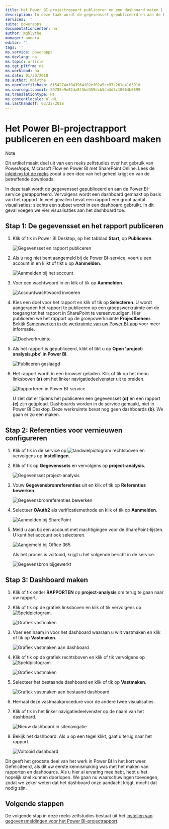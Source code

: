 ```yaml
---
title: Het Power BI-projectrapport publiceren en een dashboard maken | Microsoft Docs
description: In deze taak wordt de gegevensset gepubliceerd en aan de Power BI-service gerapporteerd. Vervolgens wordt een dashboard gemaakt op basis van het rapport.
services: ''
suite: powerapps
documentationcenter: na
author: mgblythe
manager: anneta
editor: ''
tags: ''
ms.service: powerapps
ms.devlang: na
ms.topic: article
ms.tgt_pltfrm: na
ms.workload: na
ms.date: 01/30/2018
ms.author: mblythe
ms.openlocfilehash: 6f54274af043964f02ef02a5ce97c261a410391d
ms.sourcegitcommit: 59785e9e82da8f5bd459dcb5da3d5c18064b0899
ms.translationtype: HT
ms.contentlocale: nl-NL
ms.lasthandoff: 03/22/2018
---
```

# <a name="publish-the-power-bi-project-report-and-create-a-dashboard"></a>Het Power BI-projectrapport publiceren en een dashboard maken
> [!NOTE]
> Dit artikel maakt deel uit van een reeks zelfstudies over het gebruik van PowerApps, Microsoft Flow en Power BI met SharePoint Online. Lees de [inleiding tot de reeks](sharepoint-scenario-intro.md) zodat u een idee van het geheel krijgt en van de betreffende downloads.

In deze taak wordt de gegevensset gepubliceerd en aan de Power BI-service gerapporteerd. Vervolgens wordt een dashboard gemaakt op basis van het rapport. In veel gevallen bevat een rapport een groot aantal visualisaties; slechts een subset wordt in een dashboard gebruikt. In dit geval voegen we vier visualisaties aan het dashboard toe.

## <a name="step-1-publish-the-dataset-and-report"></a>Stap 1: De gegevensset en het rapport publiceren
1. Klik of tik in Power BI Desktop, op het tabblad **Start**, op **Publiceren**.
   
    ![Gegevensset en rapport publiceren](./media/sharepoint-scenario-publish-report/06-01-01-publish.png)
2. Als u nog niet bent aangemeld bij de Power BI-service, voert u een account in en klikt of tikt u op **Aanmelden**.
   
    ![Aanmelden bij het account](./media/sharepoint-scenario-publish-report/06-01-02-account.png)
3. Voer een wachtwoord in en klik of tik op **Aanmelden**.
   
    ![Accountwachtwoord invoeren](./media/sharepoint-scenario-publish-report/06-01-03-password.png)
4. Kies een doel voor het rapport en klik of tik op **Selecteren**. U wordt aangeraden het rapport te publiceren op een groepswerkruimte om de toegang tot het rapport in SharePoint te vereenvoudigen. Hier publiceren we het rapport op de groepswerkruimte **Projectbeheer**. Bekijk [Samenwerken in de werkruimte van uw Power BI-app](https://docs.microsoft.com/power-bi/service-collaborate-power-bi-workspace) voor meer informatie.
   
    ![Doelwerkruimte](./media/sharepoint-scenario-publish-report/06-01-04-workspace.png)
5. Als het rapport is gepubliceerd, klikt of tikt u op **Open 'project-analysis.pbx' in Power BI**.
   
    ![Publiceren geslaagd](./media/sharepoint-scenario-publish-report/06-01-05-open-report.png)
6. Het rapport wordt in een browser geladen. Klik of tik op het menu linksboven **(a)** om het linker navigatiedeelvenster uit te breiden.
   
    ![Rapporteren in Power BI-service](./media/sharepoint-scenario-publish-report/06-01-06-service-report.png)
   
    U ziet dat er tijdens het publiceren een gegevensset **(d)** en een rapport **(c)** zijn geüpload. Dashboards worden in de service gemaakt, niet in Power BI Desktop. Deze werkruimte bevat nog geen dashboards **(b)**. We gaan er zo een maken.

## <a name="step-2-configure-credentials-for-refresh"></a>Stap 2: Referenties voor vernieuwen configureren
1. Klik of tik in de service op ![tandwielpictogram](./media/sharepoint-scenario-publish-report/icon-gear.png) rechtsboven en vervolgens op **Instellingen**.
2. Klik of tik op **Gegevenssets** en vervolgens op **project-analysis**.
   
    ![Gegevensset project-analysis](./media/sharepoint-scenario-publish-report/06-01-07-dataset.png)
3. Vouw **Gegevensbronreferenties** uit en klik of tik op **Referenties bewerken**.
   
    ![Gegevensbronreferenties bewerken](./media/sharepoint-scenario-publish-report/06-01-08-credentials.png)
4. Selecteer **OAuth2** als verificatiemethode en klik of tik op **Aanmelden**.
   
    ![Aanmelden bij SharePoint](./media/sharepoint-scenario-publish-report/06-01-09-sign-in.png)
5. Meld u aan bij een account met machtigingen voor de SharePoint-lijsten. U kunt het account ook selecteren.
   
    ![Aangemeld bij Office 365](./media/sharepoint-scenario-publish-report/06-01-10-account.png)
   
    Als het proces is voltooid, krijgt u het volgende bericht in de service.
   
    ![Gegevensbron bijgewerkt](./media/sharepoint-scenario-publish-report/06-01-11-updated.png)

## <a name="step-3-create-a-dashboard"></a>Stap 3: Dashboard maken

1. Klik of tik onder **RAPPORTEN** op **project-analysis** om terug te gaan naar uw rapport.

1. Klik of tik op de grafiek linksboven en klik of tik vervolgens op ![Speldpictogram](./media/sharepoint-scenario-publish-report/icon-pin.png).
   
    ![Grafiek vastmaken](./media/sharepoint-scenario-publish-report/06-01-12-pin-projected.png)
2. Voer een naam in voor het dashboard waaraan u wilt vastmaken en klik of tik op **Vastmaken**.
   
    ![Grafiek vastmaken aan dashboard](./media/sharepoint-scenario-publish-report/06-01-13-pin-new.png)
3. Klik of tik op de grafiek rechtsboven en klik of tik vervolgens op ![Speldpictogram](./media/sharepoint-scenario-publish-report/icon-pin.png).
   
    ![Grafiek vastmaken](./media/sharepoint-scenario-publish-report/06-01-14-pin-variance.png)
4. Selecteer het bestaande dashboard en klik of tik op **Vastmaken**.
   
    ![Grafiek vastmaken aan bestaand dashboard](./media/sharepoint-scenario-publish-report/06-01-15-pin-existing.png)

5. Herhaal deze vastmaakprocedure voor de andere twee visualisaties.

6. Klik of tik in het linker navigatiedeelvenster op de naam van het dashboard.
   
    ![Nieuw dashboard in sitenavigatie](./media/sharepoint-scenario-publish-report/06-01-16-dashboard-menu.png)

7. Bekijk het dashboard. Als u op een tegel klikt, gaat u terug naar het rapport.
   
    ![Voltooid dashboard](./media/sharepoint-scenario-publish-report/06-01-17-dashboard-completed.png)

Dit geeft het grootste deel van het werk in Power BI in het kort weer. Gefeliciteerd, als dit uw eerste kennismaking was met het maken van rapporten en dashboards. Als u hier al ervaring mee hebt, hebt u het hopelijk snel kunnen doorlopen. We gaan nu waarschuwingen toevoegen, zodat we zeker weten dat het dashboard onze aandacht krijgt, mocht dat nodig zijn.

## <a name="next-steps"></a>Volgende stappen
De volgende stap in deze reeks zelfstudies bestaat uit het [instellen van gegevensmeldingen voor het Power BI-projectrapport](sharepoint-scenario-alerts-flow.md).

